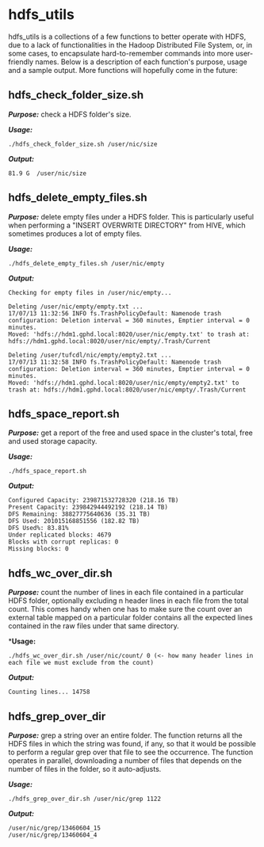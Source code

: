 # hdfs_utils
hdfs_utils is a collections of a few functions to better operate with HDFS, due to a lack of functionalities in the Hadoop Distributed File System, or, in some cases, to encapsulate hard-to-remember commands into more user-friendly names. Below is a description of each function's purpose, usage and a sample output. More functions will hopefully come in the future: 

## hdfs_check_folder_size.sh

***Purpose:*** check a HDFS folder's size.

***Usage:***

    ./hdfs_check_folder_size.sh /user/nic/size

***Output:***

    81.9 G  /user/nic/size

## hdfs_delete_empty_files.sh

***Purpose:*** delete empty files under a HDFS folder. This is particularly useful when performing a "INSERT OVERWRITE DIRECTORY" from HIVE, which sometimes produces a lot of empty files.

***Usage:***

    ./hdfs_delete_empty_files.sh /user/nic/empty

***Output:***

    Checking for empty files in /user/nic/empty...
    
    Deleting /user/nic/empty/empty.txt ...
    17/07/13 11:32:56 INFO fs.TrashPolicyDefault: Namenode trash configuration: Deletion interval = 360 minutes, Emptier interval = 0 minutes.
    Moved: 'hdfs://hdm1.gphd.local:8020/user/nic/empty.txt' to trash at: hdfs://hdm1.gphd.local:8020/user/nic/empty/.Trash/Current
    
    Deleting /user/tufcdl/nic/empty/empty2.txt ...
    17/07/13 11:32:58 INFO fs.TrashPolicyDefault: Namenode trash configuration: Deletion interval = 360 minutes, Emptier interval = 0 minutes.
    Moved: 'hdfs://hdm1.gphd.local:8020/user/nic/empty/empty2.txt' to trash at: hdfs://hdm1.gphd.local:8020/user/nic/empty/.Trash/Current

## hdfs_space_report.sh

***Purpose:*** get a report of the free and used space in the cluster's total, free and used storage capacity.

***Usage:***

    ./hdfs_space_report.sh

***Output:***

    Configured Capacity: 239871532728320 (218.16 TB)
    Present Capacity: 239842944492192 (218.14 TB)
    DFS Remaining: 38827775640636 (35.31 TB)
    DFS Used: 201015168851556 (182.82 TB)
    DFS Used%: 83.81%
    Under replicated blocks: 4679
    Blocks with corrupt replicas: 0
    Missing blocks: 0
    
## hdfs_wc_over_dir.sh

***Purpose:*** count the number of lines in each file contained in a particular HDFS folder, optionally excluding n header lines in each file from the total count. This comes handy when one has to make sure the count over an external table mapped on a particular folder contains all the expected lines contained in the raw files under that same directory. 

***Usage:**

    ./hdfs_wc_over_dir.sh /user/nic/count/ 0 (<- how many header lines in each file we must exclude from the count)

***Output:***

    Counting lines... 14758

## hdfs_grep_over_dir

***Purpose:*** grep a string over an entire folder. The function returns all the HDFS files in which the string was found, if any, so that it would be possible to perform a regular grep over that file to see the occurrence. The function operates in parallel, downloading a number of files that depends on the number of files in the folder, so it auto-adjusts.  

***Usage:***
    
    ./hdfs_grep_over_dir.sh /user/nic/grep 1122

***Output:***
           
    /user/nic/grep/13460604_15
    /user/nic/grep/13460604_4
